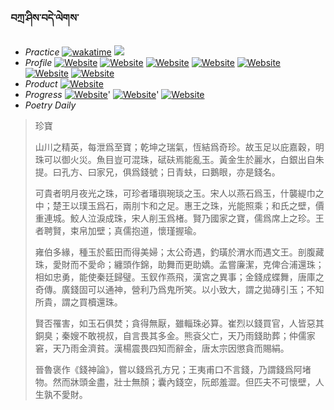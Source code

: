 ### བཀྲ་ཤིས་བདེ་ལེགས་ 
- _Practice_	[![wakatime](https://wakatime.com/badge/user/5043ee4a-e361-4607-9d47-d557f2005d05.svg)](https://wakatime.com/dashboard)	<a href="https://wakatime.com/@5043ee4a-e361-4607-9d47-d557f2005d05"><img src="https://wakatime.com/share/@IvanAXu/06501b1d-f434-4f2a-9524-dc2196223971.png" /></a> 
- _Profile_	[![Website](https://img.shields.io/website?label=&up_color=orange&up_message=Tianchi&url=https%3A%2F%2Fshields.io)](https://tianchi.aliyun.com/home/science/scienceDetail?userId=1095279182618)	[![Website](https://img.shields.io/website?label=&up_color=violet&up_message=AIstudio&url=https%3A%2F%2Fshields.io)](https://aistudio.baidu.com/aistudio/personalcenter/thirdview/979775)	[![Website](https://img.shields.io/website?label=&up_color=blue&up_message=Kaggle&url=https%3A%2F%2Fshields.io)](https://www.kaggle.com/ivanxu/)	[![Website](https://img.shields.io/website?label=&up_color=gay&up_message=Yuque&url=https%3A%2F%2Fshields.io)](https://www.yuque.com/ivanaxu)	[![Website](https://img.shields.io/website?label=&up_color=brown&up_message=Leetcode&url=https%3A%2F%2Fshields.io)](https://leetcode.cn/u/ivanaxu)	[![Website](https://img.shields.io/website?label=&up_color=red&up_message=Gitee&url=https%3A%2F%2Fshields.io)](https://gitee.com/IvanaXu)	[![Website](https://img.shields.io/website?label=&up_color=yellow&up_message=Monkeytype&url=https%3A%2F%2Fshields.io)](https://monkeytype.com/profile/IvanaXu) 
- _Product_	[![Website](https://img.shields.io/website?label=alpha&up_color=blue&up_message=EDA&url=https%3A%2F%2Fshields.io)](http://eda.tangjt.cn/) 
- _Progress_	[![Website](https://img.shields.io/website?label=&up_color=black&up_message=APTOS2021&url=https%3A%2F%2Fshields.io)](https://github.com/IvanaXu/APTOS2021/)'	[![Website](https://img.shields.io/website?label=&up_color=black&up_message=EDA&url=https%3A%2F%2Fshields.io)](https://github.com/IvanaXu/EDA/)'	[![Website](https://img.shields.io/website?label=&up_color=black&up_message=AICAS2024&url=https%3A%2F%2Fshields.io)](https://github.com/IvanaXu/AICAS2024/) 
- _Poetry Daily_ 


> 珍寶
> 
> 山川之精英，每泄爲至寶；乾坤之瑞氣，恆結爲奇珍。故玉足以庇嘉穀，明珠可以御火災。魚目豈可混珠，碔砆焉能亂玉。黃金生於麗水，白銀出自朱提。曰孔方、曰家兄，俱爲錢號；日青蚨，曰鵝眼，亦是錢名。
> 
> 可貴者明月夜光之珠，可珍者璠璵琬琰之玉。宋人以燕石爲玉，什襲緹巾之中；楚王以璞玉爲石，兩刖卞和之足。惠王之珠，光能照乘；和氏之壁，價重連城。鮫人泣淚成珠，宋人削玉爲楮。賢乃國家之寶，儒爲席上之珍。王者聘賢，束帛加壁；真儒抱道，懷瑾握瑜。
> 
> 雍伯多緣，種玉於藍田而得美婦；太公奇遇，釣璜於渭水而遇文王。剖腹藏珠，愛財而不愛命；纏頭作錦，助舞而更助嬌。孟嘗廉潔，克俾合浦還珠；相如忠勇，能使秦廷歸璧。玉釵作燕飛，漢宮之異事；金錢成蝶舞，唐庫之奇傳。廣錢固可以通神，營利乃爲鬼所笑。以小致大，謂之拋磚引玉；不知所貴，謂之買櫝還珠。
> 
> 賢否罹害，如玉石俱焚；貪得無厭，雖輜珠必算。崔烈以錢買官，人皆惡其銅臭；秦嫂不敢視叔，自言畏其多金。熊袞父亡，天乃雨錢助葬；仲儒家窘，天乃雨金濟貧。漢楊震畏四知而辭金，唐太宗因懲貪而賜絹。
> 
> 晉魯褒作《錢神論》，嘗以錢爲孔方兄；王夷甫口不言錢，乃謂錢爲阿堵物。然而牀頭金盡，壯士無顏；囊內錢空，阮郎羞澀。但匹夫不可懷壁，人生孰不愛財。
>
